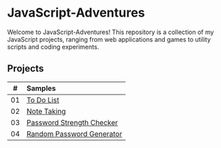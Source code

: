 # JavaScript-Adventures
Welcome to JavaScript-Adventures! This repository is a collection of my JavaScript projects, ranging from web applications and games to utility scripts and coding experiments. 


## Projects

|  #  | Samples                                                                                                                      |
| :-: | :--------------------------------------------------------------------------------------------------------------------------- |
| 01  | [To Do List](https://github.com/Linen220/JavaScript-Adventures/tree/main/To-Do-List-App)                                     |
| 02  | [Note Taking](https://github.com/Linen220/JavaScript-Adventures/tree/main/Note-Taking-App)                                   |
| 03  | [Password Strength Checker](https://github.com/Linen220/JavaScript-Adventures/tree/main/Password-Strength-Checker)           |
| 04  | [Random Password Generator](https://github.com/Linen220/JavaScript-Adventures/tree/main/Random-Password-Generator)          |
